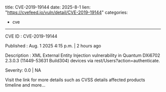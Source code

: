  
title: CVE-2019-19144
date: 2025-8-1
lien: "https://cvefeed.io/vuln/detail/CVE-2019-19144"
categories:
  - cve
---

CVE ID : CVE-2019-19144

Published :  Aug. 1
2025
4:15 p.m. | 2 hours ago

Description : XML External Entity Injection vulnerability in Quantum DXi6702 2.3.0.3 (11449-53631 Build304) devices via rest/Users?action=authenticate.

Severity: 0.0 | NA

Visit the link for more details
such as CVSS details
affected products
timeline
and more...
